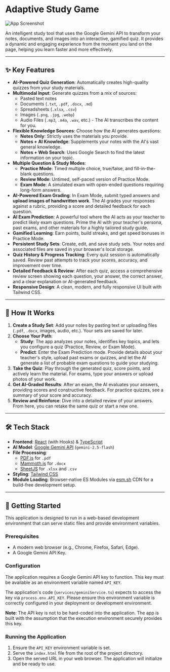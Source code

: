 # Adaptive Study Game

![App Screenshot](https://storage.googleapis.com/project-screenshots/adaptive-study-game/landing-page-preview.gif)

An intelligent study tool that uses the Google Gemini API to transform your notes, documents, and images into an interactive, gamified quiz. It provides a dynamic and engaging experience from the moment you land on the page, helping you learn faster and more effectively.

---

## ✨ Key Features

- **AI-Powered Quiz Generation**: Automatically creates high-quality quizzes from your study materials.
- **Multimodal Input**: Generate quizzes from a mix of sources:
  - Pasted text notes
  - Documents (`.txt`, `.pdf`, `.docx`, `.md`)
  - Spreadsheets (`.xlsx`, `.csv`)
  - Images (`.png`, `.jpg`, `.webp`)
  - Audio Files (`.mp3`, `.m4a`, `.wav`, etc.) - The AI transcribes the content for you.
- **Flexible Knowledge Sources**: Choose how the AI generates questions:
  - **Notes Only**: Strictly uses the materials you provide.
  - **Notes + AI Knowledge**: Supplements your notes with the AI's vast general knowledge.
  - **Notes + Web Search**: Uses Google Search to find the latest information on your topic.
- **Multiple Question & Study Modes**:
  - **Practice Mode**: Timed multiple choice, true/false, and fill-in-the-blank questions.
  - **Review Mode**: Untimed, self-paced version of Practice Mode.
  - **Exam Mode**: A simulated exam with open-ended questions requiring long-form answers.
- **AI-Powered Exam Grading**: In Exam Mode, submit typed answers and **upload images of handwritten work**. The AI grades your responses against a rubric, providing a score and detailed feedback for each question.
- **AI Exam Prediction**: A powerful tool where the AI acts as your teacher to predict likely exam questions. Prime the AI with your teacher's persona, past exams, and other materials for a highly tailored study guide.
- **Gamified Learning**: Earn points, build streaks, and get speed bonuses in Practice Mode.
- **Persistent Study Sets**: Create, edit, and save study sets. Your notes and associated files are saved in your browser's local storage.
- **Quiz History & Progress Tracking**: Every quiz session is automatically saved. Review past attempts to track your scores, accuracy, and improvement over time.
- **Detailed Feedback & Review**: After each quiz, access a comprehensive review screen showing each question, your answer, the correct answer, and a clear explanation or AI-generated feedback.
- **Responsive Design**: A clean, modern, and fully responsive UI built with Tailwind CSS.

---

## 🚀 How It Works

1.  **Create a Study Set**: Add your notes by pasting text or uploading files (`.pdf`, `.docx`, images, audio, etc.). Your sets are saved for later.
2.  **Choose Your Path**:
    - **Study**: The app analyzes your notes, identifies key topics, and lets you configure a quiz (Practice, Review, or Exam Mode).
    - **Predict**: Enter the Exam Prediction mode. Provide details about your teacher's style, upload past exams or quizzes, and let the AI generate a list of probable exam questions to guide your studying.
3.  **Take the Quiz**: Play through the generated quiz, score points, and actively learn the material. For exams, type your answers or upload photos of your work.
4.  **Get AI-Graded Results**: After an exam, the AI evaluates your answers, providing scores and constructive feedback. For practice quizzes, see a summary of your score and accuracy.
5.  **Review and Reinforce**: Dive into a detailed review of your answers. From here, you can retake the same quiz or start a new one.

---

## 🛠️ Tech Stack

- **Frontend**: [React](https://react.dev/) (with Hooks) & [TypeScript](https://www.typescriptlang.org/)
- **AI Model**: [Google Gemini API](https://ai.google.dev/) (`gemini-2.5-flash`)
- **File Processing**:
    - [PDF.js](https://mozilla.github.io/pdf.js/) for `.pdf`
    - [Mammoth.js](https://github.com/mwilliamson/mammoth.js) for `.docx`
    - [SheetJS](https://sheetjs.com/) for `.xlsx` and `.csv`
- **Styling**: [Tailwind CSS](https://tailwindcss.com/)
- **Module Loading**: Browser-native ES Modules via [esm.sh](https://esm.sh/) CDN for a build-free development setup.

---

## 🔧 Getting Started

This application is designed to run in a web-based development environment that can serve static files and provide environment variables.

### Prerequisites

- A modern web browser (e.g., Chrome, Firefox, Safari, Edge).
- A Google Gemini API Key.

### Configuration

The application requires a Google Gemini API key to function. This key must be available as an environment variable named `API_KEY`.

The application's code (`services/geminiService.ts`) expects to access the key via `process.env.API_KEY`. Please ensure this environment variable is correctly configured in your deployment or development environment.

**Note**: The API key is not to be hard-coded into the application. The app is built with the assumption that the execution environment securely provides this key.

### Running the Application

1. Ensure the `API_KEY` environment variable is set.
2. Serve the `index.html` file from the root of the project directory.
3. Open the served URL in your web browser. The application will initialize and be ready to use.
